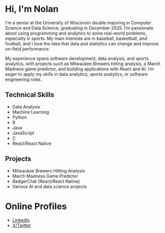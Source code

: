 # Hi, I'm Nolan
I'm a senior at the University of Wisconsin double majoring in Computer Science and Data Science, graduating in December 2025. I’m passionate about using programming and analytics to solve real-world problems, especially in sports. My main interests are in baseball, basketball, and football, and I love the idea that data and statistics can change and improve on-field performance.

My experience spans software development, data analysis, and sports analytics, with projects such as Milwaukee Brewers hitting analysis, a March Madness game predictor, and building applications with React and AI. I’m eager to apply my skills in data analytics, sports analytics, or software engineering roles.

## Technical Skills
- Data Analysis
- Machine Learning
- Python
- R
- Java
- JavaScript
- C
- React/React Native

## Projects
- Milwaukee Brewers Hitting Analysis
- March Madness Game Predictor
- BadgerChat (React/React Native)
- Various AI and data science projects

# Online Profiles
- [LinkedIn](https://www.linkedin.com/in/nolanmartzke/)
- [X/Twitter](https://x.com/nolanmartzke)
